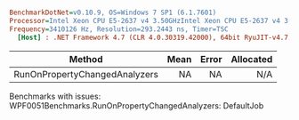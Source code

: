 ``` ini

BenchmarkDotNet=v0.10.9, OS=Windows 7 SP1 (6.1.7601)
Processor=Intel Xeon CPU E5-2637 v4 3.50GHzIntel Xeon CPU E5-2637 v4 3.50GHz, ProcessorCount=16
Frequency=3410126 Hz, Resolution=293.2443 ns, Timer=TSC
  [Host] : .NET Framework 4.7 (CLR 4.0.30319.42000), 64bit RyuJIT-v4.7.2114.0


```
 |                        Method | Mean | Error | Allocated |
 |------------------------------ |-----:|------:|----------:|
 | RunOnPropertyChangedAnalyzers |   NA |    NA |       N/A |

Benchmarks with issues:
  WPF0051Benchmarks.RunOnPropertyChangedAnalyzers: DefaultJob
